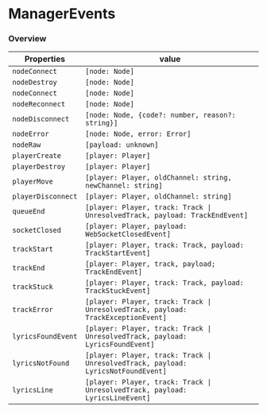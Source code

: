 # ManagerEvents

### Overview

| Properties         | value                                                                             |
| ------------------ | --------------------------------------------------------------------------------- |
| `nodeConnect`      | `[node: Node]`                                                                    |
| `nodeDestroy`      | `[node: Node]`                                                                    |
| `nodeConnect`      | `[node: Node]`                                                                    |
| `nodeReconnect`    | `[node: Node]`                                                                    |
| `nodeDisconnect`   | `[node: Node, {code?: number, reason?: string}]`                                  |
| `nodeError`        | `[node: Node, error: Error]`                                                      |
| `nodeRaw`          | `[payload: unknown]`                                                              |
| `playerCreate`     | `[player: Player]`                                                                |
| `playerDestroy`    | `[player: Player]`                                                                |
| `playerMove`       | `[player: Player, oldChannel: string, newChannel: string]`                        |
| `playerDisconnect` | `[player: Player, oldChannel: string]`                                            |
| `queueEnd`         | `[player: Player, track: Track \| UnresolvedTrack, payload: TrackEndEvent]`       |
| `socketClosed`     | `[player: Player, payload: WebSocketClosedEvent]`                                 |
| `trackStart`       | `[player: Player, track: Track, payload: TrackStartEvent]`                        |
| `trackEnd`         | `[player: Player, track, payload; TrackEndEvent]`                                 |
| `trackStuck`       | `[player: Player, track: Track, payload: TrackStuckEvent]`                        |
| `trackError`       | `[player: Player, track: Track \| UnresolvedTrack, payload: TrackExceptionEvent]` |
| `lyricsFoundEvent` | `[player: Player, track: Track \| UnresolvedTrack, payload: LyricsFoundEvent]`    |
| `lyricsNotFound`   | `[player: Player, track: Track \| UnresolvedTrack, payload: LyricsNotFoundEvent]` |
| `lyricsLine`       | `[player: Player, track: Track \| UnresolvedTrack, payload: LyricsLineEvent]`     |
